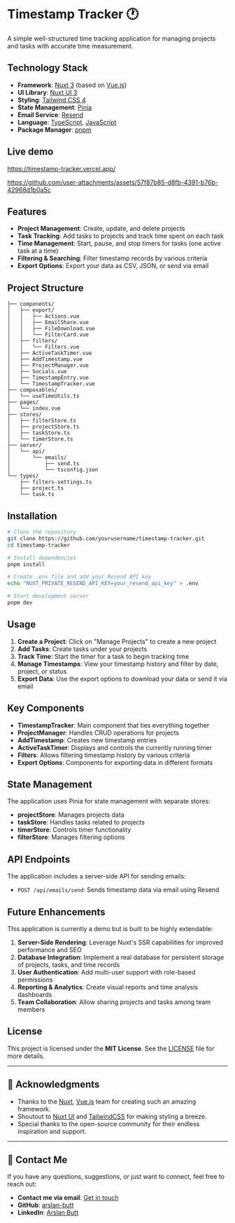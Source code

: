 # Timestamp Tracker 🕐

A simple well-structured time tracking application for managing projects and tasks with accurate time measurement.

## Technology Stack

- **Framework**: [Nuxt 3](https://nuxt.com/) (based on [Vue.js](https://vuejs.org))
- **UI Library**: [Nuxt UI 3](https://ui.nuxt.com/)
- **Styling**: [Tailwind CSS 4](https://tailwindcss.com/)
- **State Management**: [Pinia](https://pinia.vuejs.org/)
- **Email Service**: [Resend](https://resend.com/)
- **Language**: [TypeScript](https://www.typescriptlang.org/), [JavaScript](https://developer.mozilla.org/en-US/docs/Web/JavaScript)
- **Package Manager**: [pnpm](https://pnpm.io/)

## Live demo

https://timestamp-tracker.vercel.app/

https://github.com/user-attachments/assets/57f87b85-d8fb-4391-b76b-42968d1b0a5c

## Features

- **Project Management**: Create, update, and delete projects
- **Task Tracking**: Add tasks to projects and track time spent on each task
- **Time Management**: Start, pause, and stop timers for tasks (one active task at a time)
- **Filtering & Searching**: Filter timestamp records by various criteria
- **Export Options**: Export your data as CSV, JSON, or send via email

## Project Structure

```
├── components/
│   ├── export/
│   │   ├── Actions.vue
│   │   ├── EmailShare.vue
│   │   ├── FileDownload.vue
│   │   └── FilterCard.vue
│   ├── filters/
│   │   └── Filters.vue
│   ├── ActiveTaskTimer.vue
│   ├── AddTimestamp.vue
│   ├── ProjectManager.vue
│   ├── Socials.vue
│   ├── TimestampEntry.vue
│   └── TimestampTracker.vue
├── composables/
│   └── useTimeUtils.ts
├── pages/
│   └── index.vue
├── stores/
│   ├── filterStore.ts
│   ├── projectStore.ts
│   ├── taskStore.ts
│   └── timerStore.ts
├── server/
│   └── api/
│       └── emails/
│           ├── send.ts
│           └── tsconfig.json
└── types/
    ├── filters-settings.ts
    ├── project.ts
    └── task.ts
```

## Installation

```bash
# Clone the repository
git clone https://github.com/yourusername/timestamp-tracker.git
cd timestamp-tracker

# Install dependencies
pnpm install

# Create .env file and add your Resend API key
echo "NUXT_PRIVATE_RESEND_API_KEY=your_resend_api_key" > .env

# Start development server
pnpm dev
```

## Usage

1. **Create a Project**: Click on "Manage Projects" to create a new project
2. **Add Tasks**: Create tasks under your projects
3. **Track Time**: Start the timer for a task to begin tracking time
4. **Manage Timestamps**: View your timestamp history and filter by date, project, or status
5. **Export Data**: Use the export options to download your data or send it via email

## Key Components

- **TimestampTracker**: Main component that ties everything together
- **ProjectManager**: Handles CRUD operations for projects
- **AddTimestamp**: Creates new timestamp entries
- **ActiveTaskTimer**: Displays and controls the currently running timer
- **Filters**: Allows filtering timestamp history by various criteria
- **Export Options**: Components for exporting data in different formats

## State Management

The application uses Pinia for state management with separate stores:

- **projectStore**: Manages projects data
- **taskStore**: Handles tasks related to projects
- **timerStore**: Controls timer functionality
- **filterStore**: Manages filtering options

## API Endpoints

The application includes a server-side API for sending emails:

- `POST /api/emails/send`: Sends timestamp data via email using Resend

## Future Enhancements

This application is currently a demo but is built to be highly extendable:

1. **Server-Side Rendering**: Leverage Nuxt's SSR capabilities for improved performance and SEO
2. **Database Integration**: Implement a real database for persistent storage of projects, tasks, and time records
3. **User Authentication**: Add multi-user support with role-based permissions
4. **Reporting & Analytics**: Create visual reports and time analysis dashboards
5. **Team Collaboration**: Allow sharing projects and tasks among team members

## License

This project is licensed under the **MIT License**. See the [LICENSE](LICENSE) file for more details.

---

## 🙏 Acknowledgments

- Thanks to the [Nuxt](https://nuxt.com), [Vue.js](https://vuejs.org) team for creating such an amazing framework.
- Shoutout to [Nuxt UI](https://ui3.nuxt.dev/) and [TailwindCSS](https://tailwindcss.com/) for making styling a breeze.
- Special thanks to the open-source community for their endless inspiration and support.

---

## 📧 Contact Me

If you have any questions, suggestions, or just want to connect, feel free to reach out:

- **Contact me via email**: [Get in touch](mailto:engr.arslanbutt@gmail.com)
- **GitHub**: [arslan-butt](https://github.com/arslan-butt)
- **LinkedIn**: [Arslan Butt](https://linkedin.com/in/engrarslanbutt)
